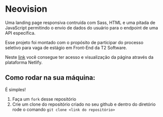 # Neovision
Uma landing page responsiva contruída com Sass, HTML e uma pitada de JavaScript 
permitindo o envio de dados do usuário para o endpoint de uma API específica.  

Esse projeto foi montado com o propósito de participar do processo seletivo para 
vaga de estágio em Front-End da T2 Software. 

Neste [link](https://neovision.netlify.app/) você consegue ter acesso e
visualização da página através da plataforma Netlify. 

## Como rodar na sua máquina:
É simples!

1. Faça um `fork` desse repositório 
2. Crie um clone do repositório criado no seu github e dentro do diretório 
rode o comando `git clone <link do repositório>`
